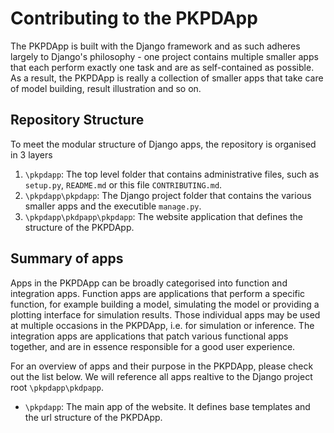 # Contributing to the PKPDApp

The PKPDApp is built with the Django framework and as such adheres largely to Django's philosophy - one project contains multiple smaller apps that each perform exactly one task and are as self-contained as possible. As a result, the PKPDApp is really a collection of smaller apps that take care of model building, result illustration and so on.

## Repository Structure

To meet the modular structure of Django apps, the repository is organised in 3 layers

1) `\pkpdapp`: The top level folder that contains administrative files, such as `setup.py`, `README.md` or this file `CONTRIBUTING.md`.
2) `\pkpdapp\pkpdapp`: The Django project folder that contains the various smaller apps and the executible `manage.py`.
3) `\pkpdapp\pkdpapp\pkpdapp`: The website application that defines the structure of the PKPDApp.

## Summary of apps

Apps in the PKPDApp can be broadly categorised into function and integration apps. Function apps are applications that perform a specific function, for example building a model, simulating the model or providing a plotting interface for simulation results. Those individual apps may be used at multiple occasions in the PKPDApp, i.e. for simulation or inference. The integration apps are applications that patch various functional apps together, and are in essence responsible for a good user experience.

For an overview of apps and their purpose in the PKPDApp, please check out the list below. We will reference all apps realtive to the Django project root `\pkpdapp\pkdpapp`.

- `\pkpdapp`: The main app of the website. It defines base templates and the url structure of the PKPDApp.

